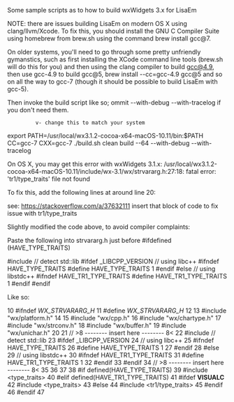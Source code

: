 Some sample scripts as to how to build wxWidgets 3.x for LisaEm

NOTE: there are issues building LisaEm on modern OS X using clang/llvm/Xcode.
To fix this, you should install the GNU C Compiler Suite using homebrew from
brew.sh using the command brew install gcc@7.

On older systems, you'll need to go through some pretty unfriendly gymanstics,
such as first installing the XCode command line tools (brew.sh will do this for you)
and then using the clang compiler to build gcc@4.9, then use gcc-4.9 to build gcc@5,
brew install --cc=gcc-4.9 gcc@5 
and so on all the way to gcc-7 (though it should be possible to build LisaEm with gcc-5).

Then invoke the build script like so; ommit --with-debug --with-tracelog if you don't
need them.

             v- change this to match your system
export PATH=/usr/local/wx3.1.2-cocoa-x64-macOS-10.11/bin:$PATH
CC=gcc-7 CXX=gcc-7 ./build.sh clean build --64 --with-debug --with-tracelog



On OS X, you may get this error with wxWidgets 3.1.x:
/usr/local/wx3.1.2-cocoa-x64-macOS-10.11/include/wx-3.1/wx/strvararg.h:27:18: fatal error: 'tr1/type_traits' file not found

To fix this, add the following lines at around line 20:

see: https://stackoverflow.com/a/37632111
insert that block of code to fix issue with tr1/type_traits

Slightly modified the code above, to avoid compiler complaints:

Paste the following into strvararg.h just before #ifdefined (HAVE_TYPE_TRAITS)

#include <ciso646>  // detect std::lib
#ifdef _LIBCPP_VERSION
// using libc++
#ifndef HAVE_TYPE_TRAITS
#define HAVE_TYPE_TRAITS 1
#endif
#else
// using libstdc++
#ifndef HAVE_TR1_TYPE_TRAITS
#define HAVE_TR1_TYPE_TRAITS 1
#endif
#endif


Like so:

  10 #ifndef _WX_STRVARARG_H_
  11 #define _WX_STRVARARG_H_
  12 
  13 #include "wx/platform.h"
  14 
  15 #include "wx/cpp.h"
  16 #include "wx/chartype.h"
  17 #include "wx/strconv.h"
  18 #include "wx/buffer.h"
  19 #include "wx/unichar.h"
  20 
  21 // >8 -------- insert here -------- 8<
  22 #include <ciso646>  // detect std::lib
  23 #ifdef _LIBCPP_VERSION
  24 // using libc++
  25 #ifndef HAVE_TYPE_TRAITS
  26 #define HAVE_TYPE_TRAITS 1
  27 #endif
  28 #else
  29 // using libstdc++
  30 #ifndef HAVE_TR1_TYPE_TRAITS
  31 #define HAVE_TR1_TYPE_TRAITS 1
  32 #endif
  33 #endif
  34 // >8 -------- insert here -------- 8<
  35 
  36 
  37 
  38 #if defined(HAVE_TYPE_TRAITS)
  39     #include <type_traits>
  40 #elif defined(HAVE_TR1_TYPE_TRAITS)
  41     #ifdef __VISUALC__
  42         #include <type_traits>
  43     #else
  44         #include <tr1/type_traits>
  45     #endif
  46 #endif
  47 


